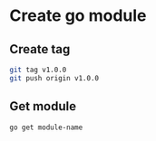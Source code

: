 # Create go module

## Create tag
```bash
git tag v1.0.0
git push origin v1.0.0
```

## Get module
```bash
go get module-name
```
